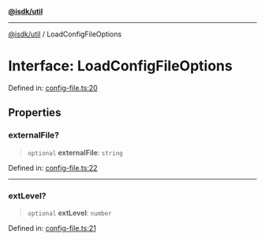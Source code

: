 [**@isdk/util**](../README.md)

***

[@isdk/util](../globals.md) / LoadConfigFileOptions

# Interface: LoadConfigFileOptions

Defined in: [config-file.ts:20](https://github.com/isdk/util.js/blob/d57e048e4f751b04d987b4327c0ccab1379da1c3/src/config-file.ts#L20)

## Properties

### externalFile?

> `optional` **externalFile**: `string`

Defined in: [config-file.ts:22](https://github.com/isdk/util.js/blob/d57e048e4f751b04d987b4327c0ccab1379da1c3/src/config-file.ts#L22)

***

### extLevel?

> `optional` **extLevel**: `number`

Defined in: [config-file.ts:21](https://github.com/isdk/util.js/blob/d57e048e4f751b04d987b4327c0ccab1379da1c3/src/config-file.ts#L21)
